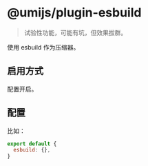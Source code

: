 # @umijs/plugin-esbuild

> 试验性功能，可能有坑，但效果拔群。

使用 esbuild 作为压缩器。

## 启用方式

配置开启。

## 配置

比如：

```js
export default {
  esbuild: {},
}
```
